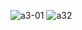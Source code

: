 ![a3-01](https://user-images.githubusercontent.com/81954248/113557341-13cd1e00-9628-11eb-8f80-236e886135bd.png)
![a32](https://user-images.githubusercontent.com/81954248/113557609-7de5c300-9628-11eb-94c7-45a8255ef5eb.png)
